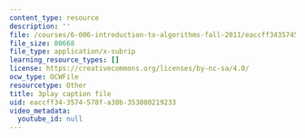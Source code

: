 ```yaml
---
content_type: resource
description: ''
file: /courses/6-006-introduction-to-algorithms-fall-2011/eaccff343574578fa30b353080219233_r5pXu1PAUkI.vtt
file_size: 80668
file_type: application/x-subrip
learning_resource_types: []
license: https://creativecommons.org/licenses/by-nc-sa/4.0/
ocw_type: OCWFile
resourcetype: Other
title: 3play caption file
uid: eaccff34-3574-578f-a30b-353080219233
video_metadata:
  youtube_id: null
---
```

